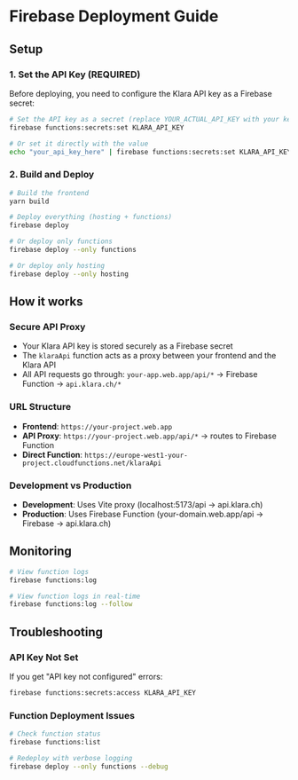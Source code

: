 # Firebase Deployment Guide

## Setup

### 1. Set the API Key (REQUIRED)

Before deploying, you need to configure the Klara API key as a Firebase secret:

```bash
# Set the API key as a secret (replace YOUR_ACTUAL_API_KEY with your key)
firebase functions:secrets:set KLARA_API_KEY

# Or set it directly with the value
echo "your_api_key_here" | firebase functions:secrets:set KLARA_API_KEY
```

### 2. Build and Deploy

```bash
# Build the frontend
yarn build

# Deploy everything (hosting + functions)
firebase deploy

# Or deploy only functions
firebase deploy --only functions

# Or deploy only hosting
firebase deploy --only hosting
```

## How it works

### Secure API Proxy

- Your Klara API key is stored securely as a Firebase secret
- The `klaraApi` function acts as a proxy between your frontend and the Klara API
- All API requests go through: `your-app.web.app/api/*` → Firebase Function → `api.klara.ch/*`

### URL Structure

- **Frontend**: `https://your-project.web.app`
- **API Proxy**: `https://your-project.web.app/api/*` → routes to Firebase Function
- **Direct Function**: `https://europe-west1-your-project.cloudfunctions.net/klaraApi`

### Development vs Production

- **Development**: Uses Vite proxy (localhost:5173/api → api.klara.ch)
- **Production**: Uses Firebase Function (your-domain.web.app/api → Firebase → api.klara.ch)

## Monitoring

```bash
# View function logs
firebase functions:log

# View function logs in real-time
firebase functions:log --follow
```

## Troubleshooting

### API Key Not Set
If you get "API key not configured" errors:
```bash
firebase functions:secrets:access KLARA_API_KEY
```

### Function Deployment Issues
```bash
# Check function status
firebase functions:list

# Redeploy with verbose logging
firebase deploy --only functions --debug
```